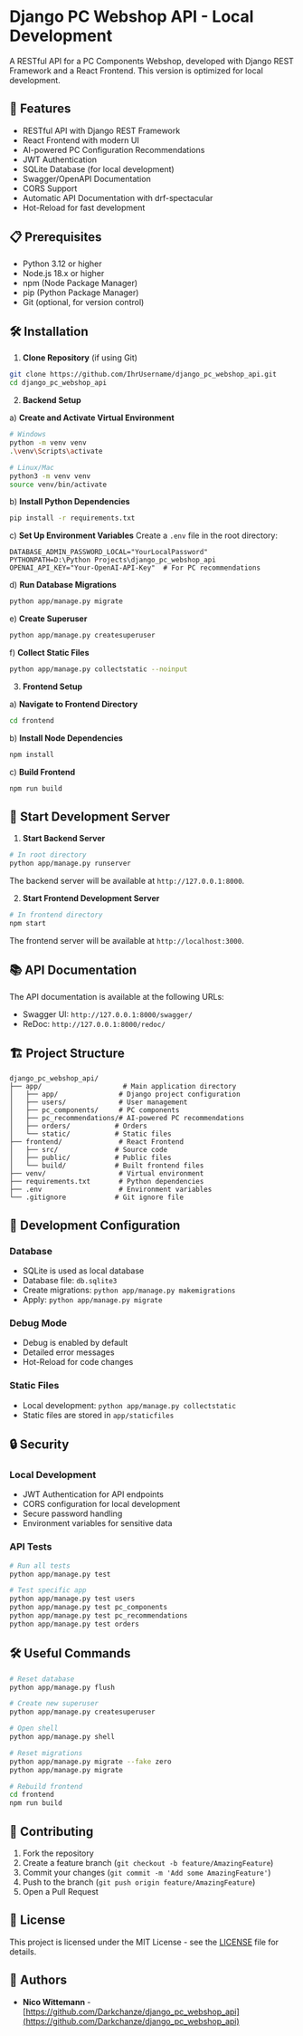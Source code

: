 # Django PC Webshop API - Local Development

A RESTful API for a PC Components Webshop, developed with Django REST Framework and a React Frontend. This version is optimized for local development.

## 🚀 Features

- RESTful API with Django REST Framework
- React Frontend with modern UI
- AI-powered PC Configuration Recommendations
- JWT Authentication
- SQLite Database (for local development)
- Swagger/OpenAPI Documentation
- CORS Support
- Automatic API Documentation with drf-spectacular
- Hot-Reload for fast development

## 📋 Prerequisites

- Python 3.12 or higher
- Node.js 18.x or higher
- npm (Node Package Manager)
- pip (Python Package Manager)
- Git (optional, for version control)

## 🛠️ Installation

1. **Clone Repository** (if using Git)
```bash
git clone https://github.com/IhrUsername/django_pc_webshop_api.git
cd django_pc_webshop_api
```

2. **Backend Setup**

a) **Create and Activate Virtual Environment**
```bash
# Windows
python -m venv venv
.\venv\Scripts\activate

# Linux/Mac
python3 -m venv venv
source venv/bin/activate
```

b) **Install Python Dependencies**
```bash
pip install -r requirements.txt
```

c) **Set Up Environment Variables**
Create a `.env` file in the root directory:
```env
DATABASE_ADMIN_PASSWORD_LOCAL="YourLocalPassword"
PYTHONPATH=D:\Python Projects\django_pc_webshop_api
OPENAI_API_KEY="Your-OpenAI-API-Key"  # For PC recommendations
```

d) **Run Database Migrations**
```bash
python app/manage.py migrate
```

e) **Create Superuser**
```bash
python app/manage.py createsuperuser
```

f) **Collect Static Files**
```bash
python app/manage.py collectstatic --noinput
```

3. **Frontend Setup**

a) **Navigate to Frontend Directory**
```bash
cd frontend
```

b) **Install Node Dependencies**
```bash
npm install
```

c) **Build Frontend**
```bash
npm run build
```

## 🚀 Start Development Server

1. **Start Backend Server**
```bash
# In root directory
python app/manage.py runserver
```
The backend server will be available at `http://127.0.0.1:8000`.

2. **Start Frontend Development Server**
```bash
# In frontend directory
npm start
```
The frontend server will be available at `http://localhost:3000`.

## 📚 API Documentation

The API documentation is available at the following URLs:
- Swagger UI: `http://127.0.0.1:8000/swagger/`
- ReDoc: `http://127.0.0.1:8000/redoc/`

## 🏗️ Project Structure

```
django_pc_webshop_api/
├── app/                    # Main application directory
│   ├── app/               # Django project configuration
│   ├── users/             # User management
│   ├── pc_components/     # PC components
│   ├── pc_recommendations/# AI-powered PC recommendations
│   ├── orders/           # Orders
│   └── static/           # Static files
├── frontend/              # React Frontend
│   ├── src/              # Source code
│   ├── public/           # Public files
│   └── build/            # Built frontend files
├── venv/                  # Virtual environment
├── requirements.txt       # Python dependencies
├── .env                   # Environment variables
└── .gitignore            # Git ignore file
```

## 🔧 Development Configuration

### Database
- SQLite is used as local database
- Database file: `db.sqlite3`
- Create migrations: `python app/manage.py makemigrations`
- Apply: `python app/manage.py migrate`

### Debug Mode
- Debug is enabled by default
- Detailed error messages
- Hot-Reload for code changes

### Static Files
- Local development: `python app/manage.py collectstatic`
- Static files are stored in `app/staticfiles`

## 🔒 Security

### Local Development
- JWT Authentication for API endpoints
- CORS configuration for local development
- Secure password handling
- Environment variables for sensitive data

### API Tests
```bash
# Run all tests
python app/manage.py test

# Test specific app
python app/manage.py test users
python app/manage.py test pc_components
python app/manage.py test pc_recommendations
python app/manage.py test orders
```

## 🛠️ Useful Commands

```bash
# Reset database
python app/manage.py flush

# Create new superuser
python app/manage.py createsuperuser

# Open shell
python app/manage.py shell

# Reset migrations
python app/manage.py migrate --fake zero
python app/manage.py migrate

# Rebuild frontend
cd frontend
npm run build
```

## 🤝 Contributing

1. Fork the repository
2. Create a feature branch (`git checkout -b feature/AmazingFeature`)
3. Commit your changes (`git commit -m 'Add some AmazingFeature'`)
4. Push to the branch (`git push origin feature/AmazingFeature`)
5. Open a Pull Request

## 📝 License

This project is licensed under the MIT License - see the [LICENSE](LICENSE) file for details.

## 👥 Authors

- **Nico Wittemann** - [https://github.com/Darkchanze/django_pc_webshop_api](https://github.com/Darkchanze/django_pc_webshop_api)

